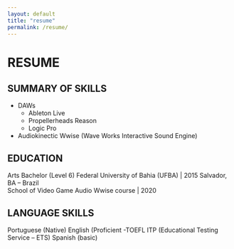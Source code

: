 ```yaml
---
layout: default
title: "resume"
permalink: /resume/
---
```


# RESUME

## SUMMARY OF SKILLS

<ul>
<li>DAWs
<ul>
<li>Ableton Live</li>
<li>Propellerheads Reason</li>
<li>Logic Pro</li>
</ul>
</li>
<li>Audiokinectic Wwise (Wave Works Interactive Sound Engine)</li>
</ul>


## EDUCATION  

Arts Bachelor (Level 6)
Federal University of Bahia (UFBA) | 2015
Salvador, BA – Brazil\
School of Video Game Audio
Wwise course | 2020


## LANGUAGE SKILLS  

Portuguese (Native)
English (Proficient -TOEFL ITP (Educational Testing Service – ETS)
Spanish (basic)
